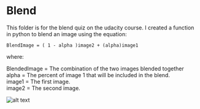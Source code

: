 # Blend

This folder is for the blend quiz on the udacity course. I created a function in python to blend an image using the equation:
```
BlendImage = ( 1 - alpha )image2 + (alpha)image1
```
where:  

BlendedImage = The combination of the two images blended together  
alpha = The percent of image 1 that will be included in the blend.  
image1 = The first image.  
image2 = The second image.  

![alt text](https://raw.github.com/ataffe/computer_vision/master/blend/blended_gray.jpg)
